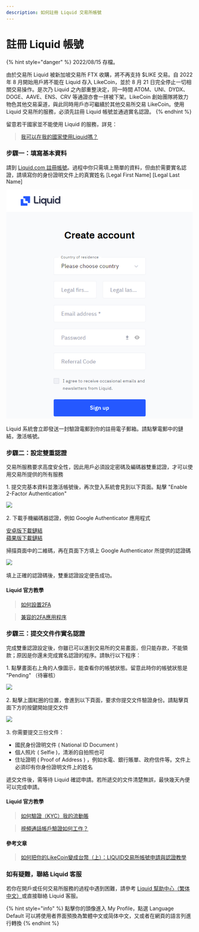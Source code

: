 ```yaml
---
description: 如何註冊 Liquid 交易所帳號
---
```


# 註冊 Liquid 帳號

{% hint style="danger" %}
2022/08/15 存檔。

由於交易所 Liquid 被新加坡交易所 FTX 收購，將不再支持 $LIKE 交易。自 2022 年 8 月開始用戶將不能在 Liquid 存入 LikeCoin，並於 8 月 21 日完全停止一切相關交易操作。是次乃 Liquid 之內部重整決定，同一時間 ATOM、UNI、DYDX、DOGE、AAVE、ENS、CRV 等通證亦會一拼被下架。LikeCoin 創始團隊將致力物色其他交易渠道，與此同時用戶亦可繼續於其他交易所交易 LikeCoin。使用 Liquid 交易所的服務，必須先註冊 Liquid 帳號並通過實名認證。
{% endhint %}

留意若干國家並不能使用 Liquid 的服務，詳見：

> [我可以在我的國家使用Liquid嗎？
> ](https://help.liquid.com/zh-TW/articles/2272984-%E6%88%91%E5%8F%AF%E4%BB%A5%E5%9C%A8%E6%88%91%E7%9A%84%E5%9C%8B%E5%AE%B6%E4%BD%BF%E7%94%A8liquid%E5%97%8E)

### 步驟一：填寫基本資料

請到 [Liquid.com 註冊帳號](https://www.liquid.com/sign-up/?affiliate=zlgAOAX564083)。過程中你只需填上簡單的資料，但由於需要實名認證，請填寫你的身份證明文件上的真實姓名 \[Legal First Name] \[Legal Last Name]

![](../../../.gitbook/assets/liquid.png)

Liquid 系統會立即發送一封驗證電郵到你的註冊電子郵箱。請點擊電郵中的鏈結，激活帳號。

### 步驟二：設定雙重認證

交易所服務要求高度安全性，因此用戶必須設定密碼及編碼器雙重認證，才可以使用交易所提供的所有服務

1\. 提交完基本資料並激活帳號後，再次登入系統會見到以下頁面。點擊 "Enable 2-Factor Authentication"

![](../../../.gitbook/assets/liquid-security.png)

2\. 下載手機編碼器認證，例如 Google Authenticator 應用程式

[安卓版下載鏈結](https://play.google.com/store/apps/details?id=com.google.android.apps.authenticator2\&hl=zh\_TW)\
[蘋果版下載鏈結](https://apps.apple.com/hk/app/google-authenticator/id388497605)

掃描頁面中的二維碼，再在頁面下方填上 Google Authenticator 所提供的認證碼

![](../../../.gitbook/assets/liquid-2fa.png)

填上正確的認證碼後，雙重認證設定便告成功。

#### Liquid 官方教學

> [如何設置2FA](https://help.liquid.com/zh-TW/articles/4883860-%E5%A6%82%E4%BD%95%E8%A8%AD%E7%BD%AE2fa)

> [兼容的2FA應用程序
> ](https://help.liquid.com/zh-TW/articles/5200243-%E5%85%BC%E5%AE%B9%E7%9A%842fa%E6%87%89%E7%94%A8%E7%A8%8B%E5%BA%8F)

### &#xD;步驟三：提交文件作實名認證

完成雙重認證設定後，你雖已可以進到交易所的交易畫面，但只能存款，不能領款；原因是你還未完成實名認證的程序。請執行以下程序：

1\. 點擊畫面右上角的人像圖示，能查看你的帳號狀態。留意此時你的帳號狀態是 "Pending" （待審核）

![](../../../.gitbook/assets/liquid-account-pending.png)

2\. 點擊上圖紅圈的位置，會進到以下頁面，要求你提交文件驗證身份。請點擊頁面下方的按鍵開始提交文件

![](../../../.gitbook/assets/liquid-account-status.png)

3\. 你需要提交三份文件：

* 國民身份證明文件 ( National ID Document )
* 個人照片 ( Selfie )，清淅的自拍照也可
* 住址證明 ( Proof of Address ) ，例如水電、銀行賬單、政府信件等。文件上必須印有你身份證明文件上的姓名

遞交文件後，需等待 Liquid 確認申請。若所遞交的文件清楚無誤，最快幾天內便可以完成申請。

#### Liquid 官方教學

> [如何驗證（KYC）我的流動賬](https://help.liquid.com/zh-TW/articles/2273305-%E5%A6%82%E4%BD%95%E9%A9%97%E8%AD%89-kyc-%E6%88%91%E7%9A%84%E6%B5%81%E5%8B%95%E8%B3%AC%E6%88%B6)

> [視頻通話帳戶驗證如何工作？
> ](https://help.liquid.com/zh-TW/articles/3104816-%E8%A6%96%E9%A0%BB%E9%80%9A%E8%A9%B1%E5%B8%B3%E6%88%B6%E9%A9%97%E8%AD%89%E5%A6%82%E4%BD%95%E5%B7%A5%E4%BD%9C)

#### 參考文章

> [如何把你的LikeCoin變成台幣（上）：LIQUID交易所帳號申請與認證教學](https://xrine.com/how-to-turn-likecoin-into-ntd-liquid-verification/)

### 如有疑難，聯絡 Liquid 客服 <a href="#liquid" id="liquid"></a>

若你在開戶或任何交易所服務的過程中遇到困難，請參考 [Liquid 幫助中心（繁体中文）](https://help.liquid.com/zh-TW/)或直接聯絡 Liquid 客服。

{% hint style="info" %}
點擊你的頭像進入 My Profile，點選 Language Default 可以將使用者界面預換為繁體中文或简体中文，又或者在網頁的語言列進行轉換
{% endhint %}
